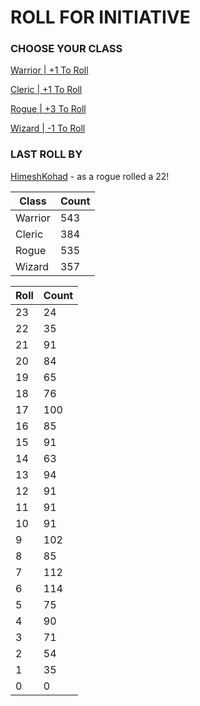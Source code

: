 # ROLL FOR INITIATIVE
### CHOOSE YOUR CLASS

[Warrior | +1 To Roll](https://github.com/benjaminsampica/benjaminsampica/issues/new?title=roll%7Cwarrior&body=Just+click+%27Submit+new+issue%27.)

[Cleric | +1 To Roll](https://github.com/benjaminsampica/benjaminsampica/issues/new?title=roll%7Ccleric&body=Just+click+%27Submit+new+issue%27.)

[Rogue | +3 To Roll](https://github.com/benjaminsampica/benjaminsampica/issues/new?title=roll%7Crogue&body=Just+click+%27Submit+new+issue%27.)

[Wizard | -1 To Roll](https://github.com/benjaminsampica/benjaminsampica/issues/new?title=roll%7Cwizard&body=Just+click+%27Submit+new+issue%27.)
### LAST ROLL BY
[HimeshKohad](https://www.github.com/HimeshKohad) - as a rogue rolled a 22!

|Class|Count|
|-|-|
|Warrior|543|
|Cleric|384|
|Rogue|535|
|Wizard|357|

|Roll|Count|
|-|-|
|23|24
|22|35
|21|91
|20|84
|19|65
|18|76
|17|100
|16|85
|15|91
|14|63
|13|94
|12|91
|11|91
|10|91
|9|102
|8|85
|7|112
|6|114
|5|75
|4|90
|3|71
|2|54
|1|35
|0|0
